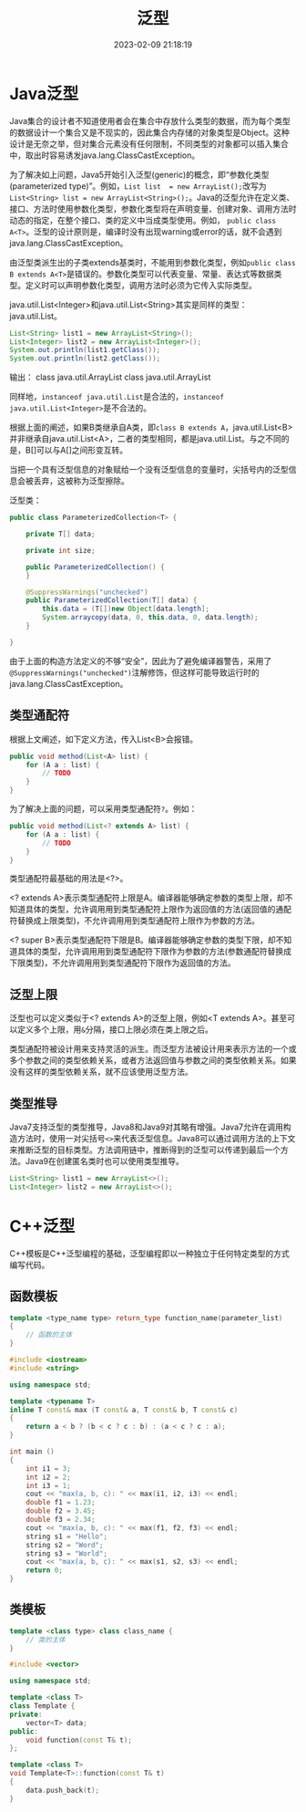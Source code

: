 ﻿---
title: 泛型
date: 2023-02-09 21:18:19
summary: 本文分享泛型的相关内容，主要包括Java的泛型和C++的模板。
tags:
- 程序设计
categories:
- 程序设计
---

# Java泛型

Java集合的设计者不知道使用者会在集合中存放什么类型的数据，而为每个类型的数据设计一个集合又是不现实的，因此集合内存储的对象类型是Object。这种设计是无奈之举，但对集合元素没有任何限制，不同类型的对象都可以插入集合中，取出时容易诱发java.lang.ClassCastException。

为了解决如上问题，Java5开始引入泛型(generic)的概念，即“参数化类型(parameterized type)”。例如，`List list  = new ArrayList();`改写为`List<String> list = new ArrayList<String>();`。Java的泛型允许在定义类、接口、方法时使用参数化类型，参数化类型将在声明变量、创建对象、调用方法时动态的指定，在整个接口、类的定义中当成类型使用。例如， `public class A<T>`。泛型的设计原则是，编译时没有出现warning或error的话，就不会遇到java.lang.ClassCastException。

由泛型类派生出的子类extends基类时，不能用到参数化类型，例如`public class B extends A<T>`是错误的。参数化类型可以代表变量、常量、表达式等数据类型。定义时可以声明参数化类型，调用方法时必须为它传入实际类型。

java.util.List\<Integer\>和java.util.List\<String\>其实是同样的类型：java.util.List。
```java
List<String> list1 = new ArrayList<String>();
List<Integer> list2 = new ArrayList<Integer>();
System.out.println(list1.getClass());
System.out.println(list2.getClass());
```

输出：
class java.util.ArrayList
class java.util.ArrayList

同样地，`instanceof java.util.List`是合法的，`instanceof java.util.List<Integer>`是不合法的。

根据上面的阐述，如果B类继承自A类，即`class B extends A`，java.util.List\<B\>并非继承自java.util.List\<A\>，二者的类型相同，都是java.util.List。与之不同的是，B[]可以与A[]之间形变互转。

当把一个具有泛型信息的对象赋给一个没有泛型信息的变量时，尖括号内的泛型信息会被丢弃，这被称为泛型擦除。

泛型类：
```java
public class ParameterizedCollection<T> {

    private T[] data;

    private int size;

    public ParameterizedCollection() {
    }

    @SuppressWarnings("unchecked")
    public ParameterizedCollection(T[] data) {
        this.data = (T[])new Object[data.length];
        System.arraycopy(data, 0, this.data, 0, data.length);
    }

}
```

由于上面的构造方法定义的不够“安全”，因此为了避免编译器警告，采用了`@SuppressWarnings("unchecked")`注解修饰，但这样可能导致运行时的java.lang.ClassCastException。

## 类型通配符

根据上文阐述，如下定义方法，传入List\<B\>会报错。
```java
public void method(List<A> list) {
    for (A a : list) {
        // TODO
    }
}
```

为了解决上面的问题，可以采用类型通配符`?`。例如：
```java
public void method(List<? extends A> list) {
    for (A a : list) {
        // TODO
    }
}
```

类型通配符最基础的用法是\<?\>。

\<? extends A\>表示类型通配符上限是A。编译器能够确定参数的类型上限，却不知道具体的类型，允许调用用到类型通配符上限作为返回值的方法(返回值的通配符替换成上限类型)，不允许调用用到类型通配符上限作为参数的方法。

\<? super B\>表示类型通配符下限是B。编译器能够确定参数的类型下限，却不知道具体的类型，允许调用用到类型通配符下限作为参数的方法(参数通配符替换成下限类型)，不允许调用用到类型通配符下限作为返回值的方法。

## 泛型上限

泛型也可以定义类似于\<? extends A\>的泛型上限，例如\<T extends A\>。甚至可以定义多个上限，用`&`分隔，接口上限必须在类上限之后。

类型通配符被设计用来支持灵活的派生。而泛型方法被设计用来表示方法的一个或多个参数之间的类型依赖关系，或者方法返回值与参数之间的类型依赖关系。如果没有这样的类型依赖关系，就不应该使用泛型方法。

## 类型推导

Java7支持泛型的类型推导，Java8和Java9对其略有增强。Java7允许在调用构造方法时，使用一对尖括号`<>`来代表泛型信息。Java8可以通过调用方法的上下文来推断泛型的目标类型。方法调用链中，推断得到的泛型可以传递到最后一个方法。Java9在创建匿名类时也可以使用类型推导。

```java
List<String> list1 = new ArrayList<>();
List<Integer> list2 = new ArrayList<>();
```

# C++泛型

C++模板是C++泛型编程的基础，泛型编程即以一种独立于任何特定类型的方式编写代码。

## 函数模板

```cpp
template <type_name type> return_type function_name(parameter_list)
{
    // 函数的主体
}
```

```cpp
#include <iostream>
#include <string>

using namespace std;

template <typename T>
inline T const& max (T const& a, T const& b, T const& c)
{
    return a < b ? (b < c ? c : b) : (a < c ? c : a);
}

int main ()
{
    int i1 = 3;
    int i2 = 2;
    int i3 = 1;
    cout << "max(a, b, c): " << max(i1, i2, i3) << endl;
    double f1 = 1.23;
    double f2 = 3.45;
    double f3 = 2.34;
    cout << "max(a, b, c): " << max(f1, f2, f3) << endl;
    string s1 = "Hello";
    string s2 = "Word";
    string s3 = "World";
    cout << "max(a, b, c): " << max(s1, s2, s3) << endl;
    return 0;
}
```

## 类模板

```cpp
template <class type> class class_name {
    // 类的主体
}
```

```cpp
#include <vector>

using namespace std;

template <class T>
class Template {
private:
    vector<T> data;
public:
    void function(const T& t);
};

template <class T>
void Template<T>::function(const T& t)
{
    data.push_back(t);
}
```
